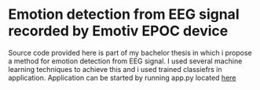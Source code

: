 # Emotion detection from EEG signal recorded by Emotiv EPOC device

Source code provided here is part of my bachelor thesis in which i propose a method for emotion detection from EEG signal.
I used several machine learning techniques to achieve this and i used trained classiefrs in application. 
Application can be started by running app.py located [here](source/application)
